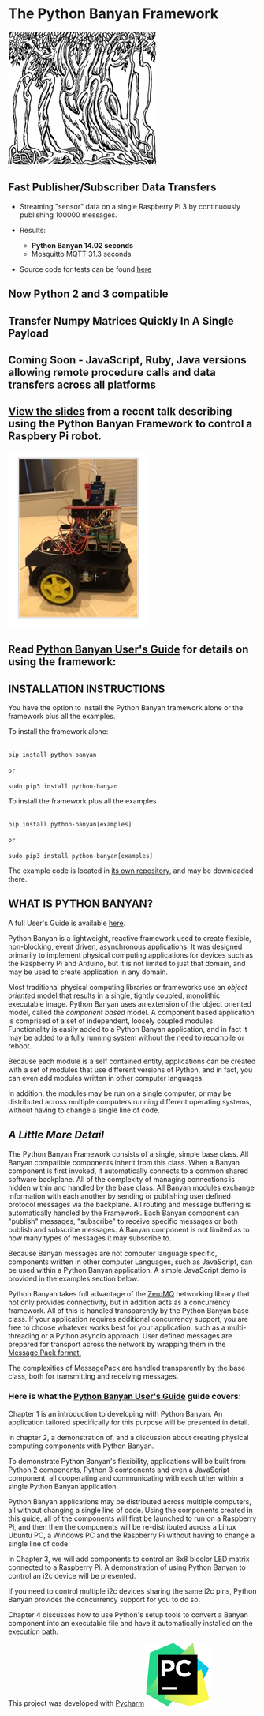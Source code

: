 # The Python Banyan Framework

![](https://github.com/MrYsLab/python_banyan/blob/master/images/BanyanTree.png)


## Fast Publisher/Subscriber Data Transfers

* Streaming "sensor" data on a single Raspberry Pi 3 by continuously publishing 100000 messages.

* Results:
    * __Python Banyan 14.02 seconds__
    * Mosquitto MQTT 31.3 seconds

* Source code for tests can be found [here](https://github.com/MrYsLab/python_banyan/tree/master/python_banyan/performance_comparison)

## Now Python 2 and 3 compatible

## Transfer Numpy Matrices Quickly In A Single Payload

## Coming Soon - JavaScript, Ruby, Java versions allowing remote procedure calls and data transfers across all platforms



## [View the slides](https://drive.google.com/open?id=0B0adDMMjxksDbkNvTFFZTXYzWWc) from a recent talk describing using the Python Banyan Framework to control a Raspbery Pi robot.
![](https://github.com/MrYsLab/razmq/blob/master/documentation/images/razbot.png)

## Read [Python Banyan User's Guide](https://MrYsLab.github.io/python_banyan/) for details on using the framework:

## INSTALLATION INSTRUCTIONS


You have the option to install the Python Banyan framework alone or the framework plus all the examples.

To install the framework alone:


```

pip install python-banyan

or

sudo pip3 install python-banyan

```

To install the framework plus all the examples


```

pip install python-banyan[examples]

or

sudo pip3 install python-banyan[examples]

```

The example code is located in [its own repository](https://github.com/MrYsLab/python_banyan_examples),
 and may be downloaded there.

## WHAT IS PYTHON BANYAN?
A full User's Guide is available [here](https://MrYsLab.github.io/python_banyan/).

Python Banyan is a lightweight, reactive framework used to create flexible, non-blocking, event 
driven, 
asynchronous applications. It was designed primarily to implement physical computing applications for devices such as
 the Raspberry Pi and Arduino, 
but it is 
not limited to just that domain, and may be used to create application in any domain.

Most traditional physical computing libraries or frameworks use an *object oriented* model that results in a single, 
tightly coupled, monolithic executable image. Python Banyan uses an extension of the object oriented model, called 
the *component based* model. A component based application is comprised of a set of independent, loosely 
coupled 
modules. Functionality is easily added to a Python Banyan application, and in fact it may be added to a fully running
 system without the need to recompile or reboot.
 
 Because each module is a self contained entity, applications can be created with a set of modules that use 
 different 
 versions of Python, and in fact, you can even add modules written in other computer languages.
 
 In addition, the modules may be run on a single computer, or may be distributed across multiple computers running 
 different operating systems, without having to change a single line of code.

## *A Little More Detail*
The Python Banyan Framework consists of a single, simple base class. All Banyan compatible components inherit from 
this class. When a Banyan component is first invoked, it automatically connects to a common shared software backplane. 
All 
of the complexity of managing connections is hidden within and handled by the base class. All Banyan modules
exchange information with each another by sending or publishing user defined protocol messages via the backplane. All
 routing and message buffering is automatically handled by the Framework. Each 
Banyan 
component can
 "publish" messages, "subscribe" to receive specific messages or both publish and subscribe messages. A Banyan 
 component is not limited as to how many types of messages it may subscribe to.

 
 Because Banyan messages are not computer language specific, components written in other computer Languages, such as 
 JavaScript, can be used within a Python Banyan application. A simple JavaScript demo is provided in the 
 examples section below.
 
 Python Banyan takes full advantage of the <a href="http://zeromq.org/" target="_blank">ZeroMQ</a> 
  networking library that not only provides 
 connectivity, but in addition acts as a concurrency framework. All of this is handled transparently by the Python 
 Banyan base class. If your application requires additional concurrency support, you are free to choose whatever 
 works best for your application, such as a multi-threading or a Python asyncio approach. User defined messages are 
 prepared for transport across the network by wrapping them in the 
 <a href="http://msgpack.org/index.html" target="_blank">Message Pack format.</a> 
 
  The complexities of 
 MessagePack are handled transparently by the base class, both for transmitting and receiving messages.
 

### Here is what the [Python Banyan User's Guide](https://MrYsLab.github.io/python_banyan/) guide covers:

Chapter 1 is an introduction to developing with Python Banyan. An application tailored specifically for this purpose 
will be 
presented in detail.

In chapter 2, a demonstration of, and a discussion about creating physical computing components with Python Banyan.

To demonstrate Python Banyan's flexibility, applications will be built from Python 2 components, Python 3 components and even a JavaScript component, all cooperating and communicating with each other within a single Python Banyan application.

Python Banyan applications may be distributed across multiple computers, all without changing a single line of code. Using the components created in this guide, all of the components will first be launched to run on a Raspberry Pi, 
and then then the components will be re-distributed across a Linux Ubuntu PC, a Windows PC and the Raspberry Pi without having to change a single line of code.

In Chapter 3, we will add components to control an 8x8 bicolor LED matrix connected to a Raspberry Pi. A demonstration of using Python Banyan to control an i2c device will be presented.

If you need to control multiple i2c devices sharing the same i2c pins, Python Banyan provides the concurrency support for you to do so.

Chapter 4 discusses how to use Python's setup tools to convert a Banyan component into an executable file and have it 
automatically installed on the execution path.

This project was developed with [Pycharm](https://www.jetbrains.com/pycharm/) ![](https://github.com/MrYsLab/python_banyan/blob/master/images/icon_PyCharm.png)

